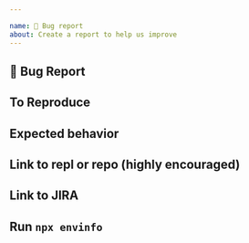 ```yaml
---

name: 🐛 Bug report
about: Create a report to help us improve
---
```


## 🐛 Bug Report

<!-- A clear and concise description of what the bug is. -->

## To Reproduce

<!-- Steps to reproduce the behavior: -->

## Expected behavior

<!-- A clear and concise description of what you expected to happen. -->

## Link to repl or repo (highly encouraged)

<!-- Please provide either a [repl.it demo](https://repl.it/languages/nodejs) or a minimal repository on GitHub.

Issues without a reproduction link are likely to stall. -->

## Link to JIRA

<!-- Please provide a link to the corresponding JIRA created for this bug -->

## Run `npx envinfo`

<!-- Paste the results here: -->
```bash

```
